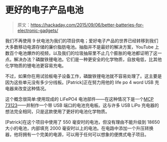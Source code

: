 # 更好的电子产品电池

> 原文：<https://hackaday.com/2015/09/06/better-batteries-for-electronic-gadgets/>

我们不再使用 9 伏电池为我们的项目供电；爱好电子产品的世界已经转移到我们大多数移动电源存储的廉价脂肪电池。抽脂并不是最好的解决方案，YouTube 上数百个电池爆炸的视频，以及我们的垃圾抽屉里不止几个膨胀的电池都证明了这一点。解决办法？磷酸铁锂电池。它们是一种更安全的化学物质，自放电低，比其他化学物质的锂电池更容易充电。

不过，如果你在用试验板电子设备工作，磷酸铁锂电池就不容易处理了。这主要是因为这些单元没有多少分线板。[Patrick]正在努力用他的 life po 4 word USB 充电器来改变这种情况。

这个概念很简单:使用现成的 LiFePO4 电池部件——在这种情况下是一个[MCP 73123](http://www.microchip.com/wwwproducts/Devices.aspx?product=MCP73123)——并制作一个带 USB 端口的电池充电板。这与许多 USB LiPo 充电器的想法完全相同，只是这款使用了更好的电池化学物质。

[Patrick]在这个项目中使用了 550 毫安时的电池，但没有理由不能升级到 18650 大小的电池，内部填充 2000 毫安时以上的电池。在电路中添加一个升压转换器，他将拥有一个完美的电源，可以用于任何可以想象的便携式电子项目。